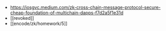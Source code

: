 - https://iosgvc.medium.com/zk-cross-chain-message-protocol-secure-cheap-foundation-of-multichain-dapps-f7d2a5f1e31d
- [[revoked]]
- [[encode/zk/homework/5]]
